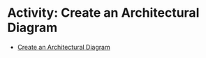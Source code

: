 # Activity: Create an Architectural Diagram

- [Create an Architectural Diagram](https://cf-courses-data.s3.us.cloud-object-storage.appdomain.cloud/IBM-CS0131EN-SkillsNetwork/labs/Module%204/Choose_Architecture/index.html)